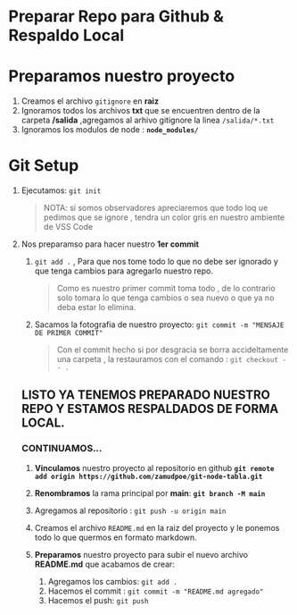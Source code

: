 # Preparar Repo para Github & **Respaldo Local** 

# Preparamos nuestro proyecto
1. Creamos el archivo `gitignore` en **raiz**
1. Ignoramos todos los archivos **txt** que se encuentren dentro de la carpeta **/salida** ,agregamos al arhivo gitignore la linea `/salida/*.txt` 
1. Ignoramos los modulos de node : **`node_modules/`** 

# Git Setup

1. Ejecutamos:  ``git init``  
   > NOTA: si somos observadores apreciaremos que todo loq ue pedimos que se ignore , tendra un color gris en nuestro ambiente de VSS Code 
1. Nos preparamso para hacer nuestro **1er commit**  
   1. ``git add .`` , Para que nos tome todo lo que no debe ser ignorado y que tenga cambios para agregarlo nuestro repo. 
    
        > Como es nuestro primer commit toma todo , de lo contrario solo tomara lo que tenga cambios o sea nuevo o que ya no deba estar lo elimina. 
       
   1. Sacamos la fotografia de nuestro proyecto: ``git commit -m "MENSAJE DE PRIMER COMMIT"``  
      > Con el commit hecho si por desgracia se borra accideltamente una carpeta , la restauramos con el comando : ``git checkout -- .``   
   
   ## LISTO YA TENEMOS PREPARADO NUESTRO REPO Y ESTAMOS RESPALDADOS DE FORMA LOCAL.

   ### CONTINUAMOS... 

   1. **Vinculamos** nuestro proyecto al repositorio en github **``git remote add origin https://github.com/zamudpoe/git-node-tabla.git``**  
   1. **Renombramos** la rama principal por **main**: **``git branch -M main``** 
   1. Agregamos al repositorio :  ``git push -u origin main``  

   1. Creamos el archivo ``README.md`` en la raiz del proyecto y le ponemos todo lo que quermos en formato markdown. 
   1. **Preparamos** nuestro proyecto para subir el nuevo archivo **README.md** que acabamos de crear: 
      1. Agregamos los cambios: ``git add .`` 
      1. Hacemos el commit :  ``git commit -m "README.md agregado"`` 
      1. Hacemos el push: ``git push`` 


